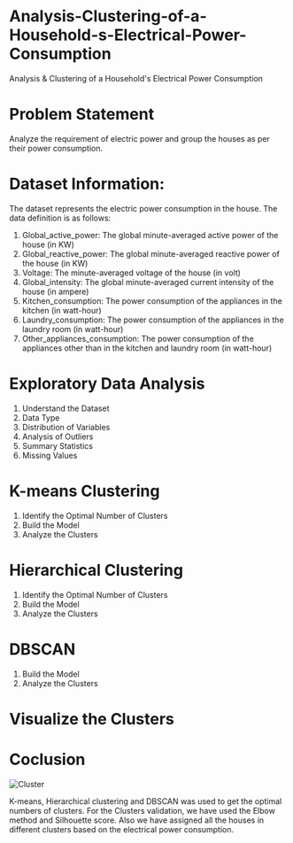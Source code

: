 # Analysis-Clustering-of-a-Household-s-Electrical-Power-Consumption
Analysis &amp; Clustering of a Household's Electrical Power Consumption
# Problem Statement
Analyze the requirement of electric power and group the houses as per their power consumption.
  
# Dataset Information:
The dataset represents the electric power consumption in the house. The data definition is as follows:
 1. Global_active_power: The global minute-averaged active power of the house (in KW)
 2. Global_reactive_power: The global minute-averaged reactive power of the house (in KW)
 3. Voltage: The minute-averaged voltage of the house (in volt)
 4. Global_intensity: The global minute-averaged current intensity of the house (in ampere)
 5. Kitchen_consumption: The power consumption of the appliances in the kitchen (in watt-hour)
 6. Laundry_consumption: The power consumption of the appliances in the laundry room (in watt-hour)
 7. Other_appliances_consumption: The power consumption of the appliances other than in the kitchen and laundry room (in watt-hour)
 
# Exploratory Data Analysis
1. Understand the Dataset
2. Data Type
3. Distribution of Variables
4. Analysis of Outliers
5. Summary Statistics
6. Missing Values

# K-means Clustering
1. Identify the Optimal Number of Clusters
2. Build the Model
3. Analyze the Clusters

# Hierarchical Clustering
1. Identify the Optimal Number of Clusters
2. Build the Model
3. Analyze the Clusters

# DBSCAN
1. Build the Model
2. Analyze the Clusters

# Visualize the Clusters
 
 # Coclusion
![Cluster](https://user-images.githubusercontent.com/104691416/192870127-b0790bf0-6d46-4990-b5d0-f358a4b1c319.png)

K-means, Hierarchical clustering and DBSCAN was used to get the optimal numbers of clusters.
For the Clusters validation, we have used the Elbow method and Silhouette score. Also we have assigned all the houses in different clusters based on the electrical power consumption.
